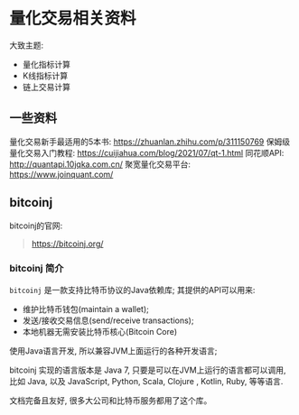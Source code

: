 # 量化交易相关资料


大致主题:

- 量化指标计算
- K线指标计算
- 链上交易计算

## 一些资料

量化交易新手最适用的5本书: https://zhuanlan.zhihu.com/p/311150769
保姆级量化交易入门教程: https://cuijiahua.com/blog/2021/07/qt-1.html
同花顺API: http://quantapi.10jqka.com.cn/
聚宽量化交易平台: https://www.joinquant.com/


## bitcoinj

bitcoinj的官网:

> https://bitcoinj.org/


### bitcoinj 简介


`bitcoinj` 是一款支持比特币协议的Java依赖库; 其提供的API可以用来:

- 维护比特币钱包(maintain a wallet);
- 发送/接收交易信息(send/receive transactions);
- 本地机器无需安装比特币核心(Bitcoin Core)

使用Java语言开发, 所以兼容JVM上面运行的各种开发语言; 

bitcoinj 实现的语言版本是 Java 7, 只要是可以在JVM上运行的语言都可以调用,  比如 Java, 以及 JavaScript, Python, Scala, Clojure , Kotlin, Ruby, 等等语言.

文档完备且友好, 很多大公司和比特币服务都用了这个库。






### 




